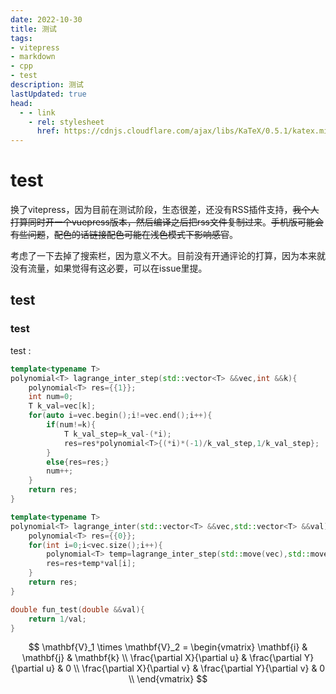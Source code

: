 ```yaml
---
date: 2022-10-30
title: 测试
tags:
- vitepress
- markdown
- cpp
- test
description: 测试
lastUpdated: true
head:
  - - link
    - rel: stylesheet
      href: https://cdnjs.cloudflare.com/ajax/libs/KaTeX/0.5.1/katex.min.css
---
```


# test

换了vitepress，因为目前在测试阶段，生态很差，还没有RSS插件支持，~~我个人打算同时开一个vuepress版本，然后编译之后把rss文件复制过来~~。~~手机版可能会有些问题~~，~~配色的话链接配色可能在浅色模式下影响感官~~。

考虑了一下去掉了搜索栏，因为意义不大。目前没有开通评论的打算，因为本来就没有流量，如果觉得有这必要，可以在issue里提。

## test

### test

test :

```cpp
template<typename T>
polynomial<T> lagrange_inter_step(std::vector<T> &&vec,int &&k){
    polynomial<T> res={{1}};
    int num=0;
    T k_val=vec[k];
    for(auto i=vec.begin();i!=vec.end();i++){
        if(num!=k){
            T k_val_step=k_val-(*i);
            res=res*polynomial<T>{(*i)*(-1)/k_val_step,1/k_val_step};
        }
        else{res=res;}
        num++;
    }
    return res;
}

template<typename T>
polynomial<T> lagrange_inter(std::vector<T> &&vec,std::vector<T> &&val){
    polynomial<T> res={{0}};
    for(int i=0;i<vec.size();i++){
        polynomial<T> temp=lagrange_inter_step(std::move(vec),std::move(i));
        res=res+temp*val[i];
    }
    return res;
}

double fun_test(double &&val){
    return 1/val;
}
```

$$
\mathbf{V}_1 \times \mathbf{V}_2 =  \begin{vmatrix}
\mathbf{i} & \mathbf{j} & \mathbf{k} \\
\frac{\partial X}{\partial u} &  \frac{\partial Y}{\partial u} & 0 \\
\frac{\partial X}{\partial v} &  \frac{\partial Y}{\partial v} & 0 \\
\end{vmatrix}
$$

